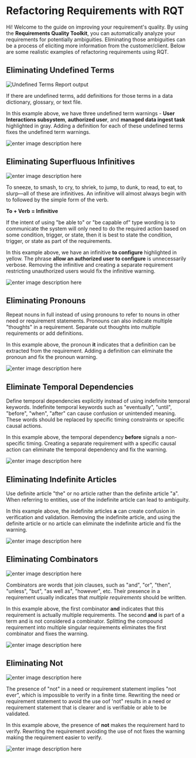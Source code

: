 # Refactoring Requirements with RQT

Hi! Welcome to the guide on improving your requirement's quality. By using the **Requirements Quality Toolkit**, you can automatically analyze your requirements for potentially ambiguities. Eliminating those ambiguities can be a process of eliciting more information from the customer/client. Below are some realistic examples of refactoring requirements using RQT.


## Eliminating Undefined Terms


![Undefined Terms Report output](https://user-images.githubusercontent.com/53841072/87467806-22792e00-c5de-11ea-9947-3ddc9186c4bb.png)

If there are undefined terms, add definitions for those terms in a data dictionary, glossary, or text file. 

In this example above, we have three undefined term warnings - **User Interactions subsystem**, **authorized user**, and **managed data ingest task** highlighted in gray. Adding a definition for each of these undefined terms fixes the undefined term warnings.

![enter image description here](https://user-images.githubusercontent.com/53841072/87477739-3af14480-c5ee-11ea-8e76-45372bef04a7.png)


## Eliminating Superfluous Infinitives


![enter image description here](https://user-images.githubusercontent.com/53841072/87487167-8e6d8d80-c602-11ea-9c5a-4b4b1cca3971.png)

To sneeze, to smash, to cry, to shriek, to jump, to dunk, to read, to eat, to slurp—all of these are infinitives. An infinitive will almost always begin with to followed by the simple form of the verb.

**To + Verb = Infinitive**

If the intent of using "be able to" or "be capable of" type wording is to communicate the system will only need to do the required action based on some condition, trigger, or state, then it is best to state the condition, trigger, or state as part of the requirements.

In this example above, we have an infinitive **to configure** highlighted in yellow. The phrase **allow an authorized user to configure** is unnecessarily verbose. Removing the infinitive and creating a separate requirement restricting unauthorized users would fix the infinitive warning.



![enter image description here](https://user-images.githubusercontent.com/53841072/87489899-d7751000-c609-11ea-86ca-e67283a64cec.png)

## Eliminating Pronouns

Repeat nouns in full instead of using pronouns to refer to nouns in other need or requirement statements. Pronouns can also indicate multiple "thoughts" in a requirement. Separate out thoughts into multiple requirements or add definitions.

In this example above, the pronoun **it** indicates that a definition can be extracted from the requirement. Adding a definition can eliminate the pronoun and fix the pronoun warning.

![enter image description here](https://user-images.githubusercontent.com/53841072/87614890-f392b300-c6d6-11ea-821a-68a462a27171.png)

## Eliminate Temporal Dependencies

Define temporal dependencies explicitly instead of using indefinite temporal keywords. Indefinite temporal keywords such as "eventually", "until", "before", "when", "after" can cause confusion or unintended meaning. These words should be replaced by specific timing constraints or specific causal actions.

In this example above, the temporal dependency **before** signals a non-specific timing. Creating a separate requirement with a specific causal action can eliminate the temporal dependency and fix the warning.

![enter image description here](https://user-images.githubusercontent.com/53841072/87624758-1d0b0900-c6ee-11ea-934f-53f2496a6588.png)

## Eliminating Indefinite Articles

Use definite article "the" or no article rather than the definite article "a". When referring to entities, use of the indefinite article can lead to ambiguity.

In this example above, the indefinite articles **a** can create confusion in verification and validation. Removing the indefinite article, and using the definite article or no article can eliminate the indefinite article and fix the warning.

![enter image description here](https://user-images.githubusercontent.com/53841072/87703715-e7533800-c760-11ea-93b7-a9647314e6d2.png)

## Eliminating Combinators

![enter image description here](https://user-images.githubusercontent.com/53841072/87708402-4799a800-c768-11ea-82fc-916377eb764a.png)


Combinators are words that join clauses, such as "and", "or", "then", "unless", "but", "as well as", "however", etc. Their presence in a requirement usually indicates that *multiple requirements* should be written.

In this example above, the first combinator **and** indicates that this requirement is actually multiple requirements. The second **and** is part of a term and is not considered a combinator. Splitting the compound requirement into multiple singular requirements eliminates the first combinator and fixes the warning.

![enter image description here](https://user-images.githubusercontent.com/53841072/87709047-487f0980-c769-11ea-8b9e-32cb50609909.png)

## Eliminating Not

![enter image description here](https://user-images.githubusercontent.com/53841072/87730957-dc170100-c78e-11ea-9a8d-2dfcc85290a9.png)

The presence of "not" in a need or requirement statement implies "not ever", which is impossible to verify in a finite time. Rewriting the need or requirement statement to avoid the use oof 'not" results in a need or requirement statement that is clearer and is verifiable or able to be validated.

In this example above, the presence of **not** makes the requirement hard to verify. Rewriting the requirement avoiding the use of not fixes the warning making the requirement easier to verify.

![enter image description here](https://user-images.githubusercontent.com/53841072/87734314-ea1d4f80-c797-11ea-855b-98cb198a9879.png)


